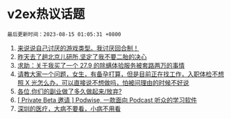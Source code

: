 # v2ex热议话题

`最后更新时间：2023-08-15 01:05:31 +0800`

1. [来说说自己讨厌的游戏类型。我讨厌回合制！](https://www.v2ex.com/t/965044)
1. [昨天去了趟北京儿研所,坚定了我不要二胎的决心](https://www.v2ex.com/t/965057)
1. [求助：关于我买了一个 27.9 的除螨体验服务被套路两万的事情](https://www.v2ex.com/t/965047)
1. [请教大家一个问题，女生，有备孕打算，但是目前正在找工作，入职体检不想照 X 光怎么办，可以直接说不想做吗，怕被问理由的时候不好说](https://www.v2ex.com/t/965046)
1. [各位,你们的副业做了多久做起来/放弃?](https://www.v2ex.com/t/965016)
1. [[ Private Beta 邀请 ] Podwise, 一款面向 Podcast 听众的学习软件](https://www.v2ex.com/t/965212)
1. [深圳的医疗，大病不要看，小病不用看](https://www.v2ex.com/t/965084)

